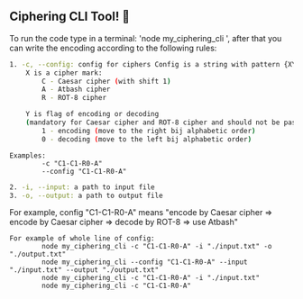 ## Ciphering CLI Tool! 🚀

To run the code type in a terminal: 'node my_ciphering_cli ', after that you can write the encoding according to 
the following rules:

```sh
1. -c, --config: config for ciphers Config is a string with pattern {XY(-)}n, where:
    X is a cipher mark:
        C - Caesar cipher (with shift 1)
        A - Atbash cipher
        R - ROT-8 cipher
```      

```sh
    Y is flag of encoding or decoding 
    (mandatory for Caesar cipher and ROT-8 cipher and should not be passed Atbash cipher)
        1 - encoding (move to the right bij alphabetic order)
        0 - decoding (move to the left bij alphabetic order)
```  

```shell
Examples: 
        -c "C1-C1-R0-A"
        --config "C1-C1-R0-A"
```

```sh
2. -i, --input: a path to input file
3. -o, --output: a path to output file
```  

For example, config "C1-C1-R0-A" means
"encode by Caesar cipher => encode by Caesar cipher => decode by ROT-8 => use Atbash"

```shell
For example of whole line of config:
        node my_ciphering_cli -c "C1-C1-R0-A" -i "./input.txt" -o "./output.txt"
        node my_ciphering_cli --config "C1-C1-R0-A" --input "./input.txt" --output "./output.txt"
        node my_ciphering_cli -c "C1-C1-R0-A" -i "./input.txt" 
        node my_ciphering_cli -c "C1-C1-R0-A" 

```
